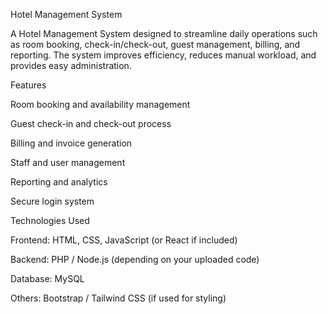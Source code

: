 Hotel Management System

A Hotel Management System designed to streamline daily operations such as room booking, check-in/check-out, guest management, billing, and reporting. The system improves efficiency, reduces manual workload, and provides easy administration.

 Features

Room booking and availability management

Guest check-in and check-out process

Billing and invoice generation

Staff and user management

Reporting and analytics

Secure login system

 Technologies Used

Frontend: HTML, CSS, JavaScript (or React if included)

Backend: PHP / Node.js (depending on your uploaded code)

Database: MySQL

Others: Bootstrap / Tailwind CSS (if used for styling)
